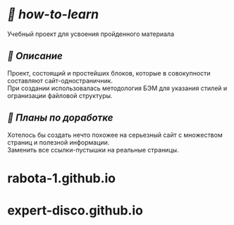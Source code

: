 # ___:page_facing_up: how-to-learn___
Учебный проект для усвоения пройденного материала



## ___:eyes: Описание___
Проект, состоящий и простейших блоков, которые в совокупности составляют сайт-одностраничник.    
При создании использовалась методология БЭМ для указания стилей и огранизации файловой структуры.   
    
        
            
            



## ___:raised_hands: Планы по доработке___
Хотелось бы создать нечто похожее на серьезный сайт с множеством страниц и полезной информации.  
Заменить все ссылки-пустышки на реальные страницы. 
# rabota-1.github.io
# expert-disco.github.io

